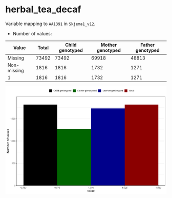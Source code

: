# herbal_tea_decaf
Variable mapping to `AA1391` in `Skjema1_v12`.
- Number of values:

| Value | Total | Child genotyped | Mother genotyped | Father genotyped |
| ----- | ----- | --------------- | ---------------- | ---------------- |
| Missing | 73492 | 73492 | 69918 | 48813 |
| Non-missing | 1816 | 1816 | 1732 | 1271 |
| 1 | 1816 | 1816 | 1732 | 1271 |



![](herbal_tea_decaf_n.png)



